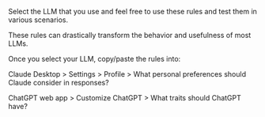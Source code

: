 Select the LLM that you use and feel free to use these rules and test them in various scenarios.

These rules can drastically transform the behavior and usefulness of most LLMs.

Once you select your LLM, copy/paste the rules into:

Claude Desktop > Settings > Profile > What personal preferences should Claude consider in responses?

ChatGPT web app > Customize ChatGPT > What traits should ChatGPT have?
